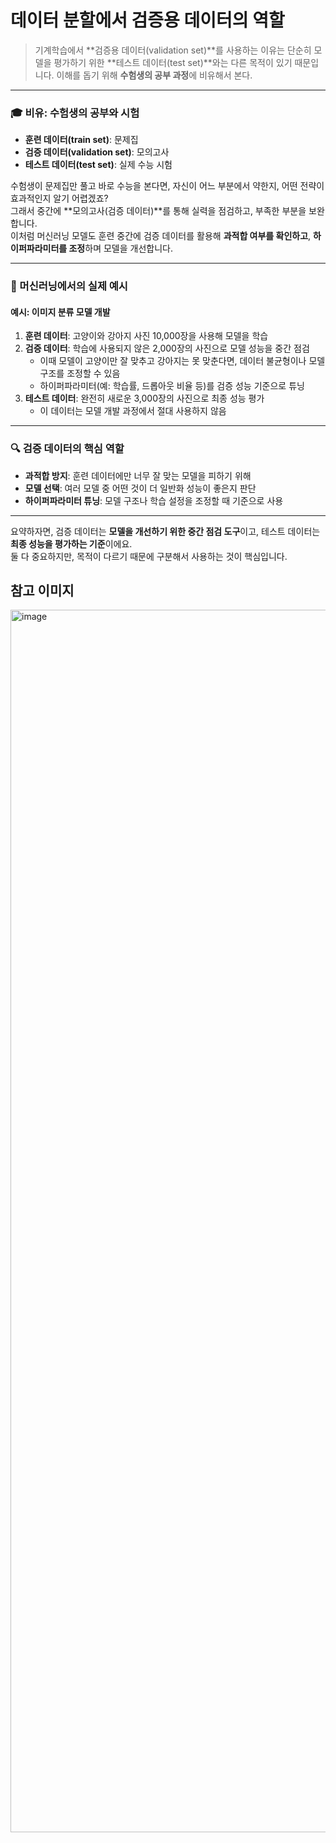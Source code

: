 # 데이터 분할에서 검증용 데이터의 역할
> 기계학습에서 **검증용 데이터(validation set)**를 사용하는 이유는 단순히 모델을 평가하기 위한 **테스트 데이터(test set)**와는 다른 목적이 있기 때문입니다.
> 이해를 돕기 위해 **수험생의 공부 과정**에 비유해서 본다.

---

### 🎓 비유: 수험생의 공부와 시험

- **훈련 데이터(train set)**: 문제집  
- **검증 데이터(validation set)**: 모의고사  
- **테스트 데이터(test set)**: 실제 수능 시험

수험생이 문제집만 풀고 바로 수능을 본다면, 자신이 어느 부분에서 약한지, 어떤 전략이 효과적인지 알기 어렵겠죠?   
그래서 중간에 **모의고사(검증 데이터)**를 통해 실력을 점검하고, 부족한 부분을 보완합니다.  
이처럼 머신러닝 모델도 훈련 중간에 검증 데이터를 활용해 **과적합 여부를 확인하고**, **하이퍼파라미터를 조정**하며 모델을 개선합니다.

---

### 🤖 머신러닝에서의 실제 예시

#### 예시: 이미지 분류 모델 개발

1. **훈련 데이터**: 고양이와 강아지 사진 10,000장을 사용해 모델을 학습
2. **검증 데이터**: 학습에 사용되지 않은 2,000장의 사진으로 모델 성능을 중간 점검
   - 이때 모델이 고양이만 잘 맞추고 강아지는 못 맞춘다면, 데이터 불균형이나 모델 구조를 조정할 수 있음
   - 하이퍼파라미터(예: 학습률, 드롭아웃 비율 등)를 검증 성능 기준으로 튜닝
3. **테스트 데이터**: 완전히 새로운 3,000장의 사진으로 최종 성능 평가
   - 이 데이터는 모델 개발 과정에서 절대 사용하지 않음

---

### 🔍 검증 데이터의 핵심 역할

- **과적합 방지**: 훈련 데이터에만 너무 잘 맞는 모델을 피하기 위해
- **모델 선택**: 여러 모델 중 어떤 것이 더 일반화 성능이 좋은지 판단
- **하이퍼파라미터 튜닝**: 모델 구조나 학습 설정을 조정할 때 기준으로 사용

---

요약하자면, 검증 데이터는 **모델을 개선하기 위한 중간 점검 도구**이고, 테스트 데이터는 **최종 성능을 평가하는 기준**이에요.   
둘 다 중요하지만, 목적이 다르기 때문에 구분해서 사용하는 것이 핵심입니다.

## 참고 이미지
<img width="3265" height="1956" alt="image" src="https://github.com/user-attachments/assets/1136dd85-1735-4727-98da-037dddf6cc0e" />

